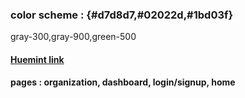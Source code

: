 ### color scheme : {#d7d8d7,#02022d,#1bd03f}
gray-300,gray-900,green-500
#### [Huemint link](https://huemint.com/website-1/#palette=d7d8d7-02022d-1bd03f)
#### pages : organization, dashboard, login/signup, home
